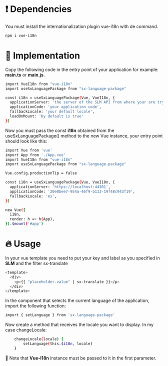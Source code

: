 # ❗️ Dependencies

You must install the internationalization plugin vue-i18n with de command.

```sh
npm i vue-i18n
```

# 📖 Implementation

Copy the following code in the entry point of your application for example: **main.ts** or **main.js**.

```sh
import VueI18n from "vue-i18n"
import useSxLanguagePackage from "sx-language-package"

const i18n = useSxLanguagePackage(Vue, VueI18n, {
  applicationServer: 'the server of the SLM API from where your are trying to get the translations',
  applicationCode: 'your application code',
  fallbackLocale: 'your default locale',
  loadOnMount: 'by default is true'
}) 
```

Now you must pass the const **i18n** obtained from the useSxLanguagePackage() method to the new Vue instance, 
your entry point should look like this:

```sh
import Vue from 'vue'
import App from './App.vue'
import VueI18n from "vue-i18n"
import useSxLanguagePackage from "sx-language-package"

Vue.config.productionTip = false

const i18n = useSxLanguagePackage(Vue, VueI18n, {
  applicationServer: 'https://localhost:44301',
  applicationCode: '20e0bee7-954a-46f9-b113-19f48c943f19',
  fallbackLocale: 'es',
}) 

new Vue({
  i18n,
  render: h => h(App),
}).$mount('#app')
```

# 🔥 Usage

In your vue template you need to put your key and label as you specified in **SLM** and the filter sx-translate

```sh
<template>
  <div>
    <p>{{ "placeholder.value" | sx-translate }}</p>
  </div>
</template>
```

In the component that selects the current language of the application, import the following function:

```sh
import { setLanguage } from 'sx-language-package'
```

Now create a method that receives the locale you want to display. In my case changeLocale:

```sh
    changeLocale(locale) {
        setLanguage(this.$i18n, locale)
    }
```
📢 Note that  **Vue-I18n** instance must be passed to it in the first parameter.


